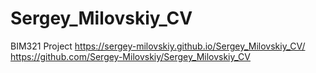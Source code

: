 # Sergey_Milovskiy_CV
BIM321 Project
https://sergey-milovskiy.github.io/Sergey_Milovskiy_CV/
https://github.com/Sergey-Milovskiy/Sergey_Milovskiy_CV